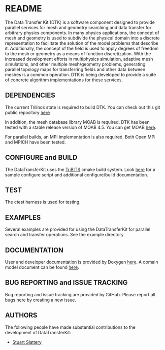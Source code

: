 README
======

The Data Transfer Kit (DTK) is a software component designed to
provide parallel services for mesh and geometry searching and data
transfer for arbitrary physics components. In many physics
applications, the concept of mesh and geometry is used to subdivide
the physical domain into a discrete representation to facilitate the
solution of the model problems that describe it. Additionally, the
concept of the field is used to apply degrees of freedom to the mesh
or geometry as a means of function discretization. With the
increased development efforts in multiphysics simulation, adaptive
mesh simulations, and other multiple mesh/geometry problems,
generating parallel topology maps for transferring fields and other
data between meshes is a common operation. DTK is being developed to
provide a suite of concrete algorithm implementations for these services.


DEPENDENCIES
------------

The current Trilinos state is required to build DTK. You can check out
this git public repository [here](http://trilinos.sandia.gov/publicRepo/index.html)

In addition, the mesh database library MOAB is required. DTK has been
tested with a stable release version of MOAB 4.5. You can get MOAB
[here](http://trac.mcs.anl.gov/projects/ITAPS/wiki/MOAB).

For parallel builds, an MPI implementation is also required. Both Open
MPI and MPICH have been tested.


CONFIGURE and BUILD
-------------------

The DataTransferKit uses the 
[TriBITS](http://www.ornl.gov/~8vt/TribitsLifecycleModel_v1.0.pdf)
cmake build system. Look 
[here](https://github.com/CNERG/DataTransferKit/tree/dev/doc/build_notes)
for a sample configure script and additional configure/build
documentation.

TEST
----

The ctest harness is used for testing.


EXAMPLES
--------

Several examples are provided for using the DataTransferKit for
parallel search and transfer operations. See the example directory.


DOCUMENTATION
-------------

User and developer documentation is provided by Doxygen
[here](http://cnerg.github.com/DataTransferKit/). A domain model
document can be found
[here](https://github.com/CNERG/DataTransferKit/tree/dev/doc/domain_model/domain_model.pdf).


BUG REPORTING and ISSUE TRACKING
--------------------------------

Bug reporting and issue tracking are provided by GitHub. Please report
all bugs [here](https://github.com/CNERG/DataTransferKit/issues) by
creating a new issue.


AUTHORS
-------

The following people have made substantial contributions to the
development of DataTransferKit:

* [Stuart Slattery](http://github.com/sslattery)
